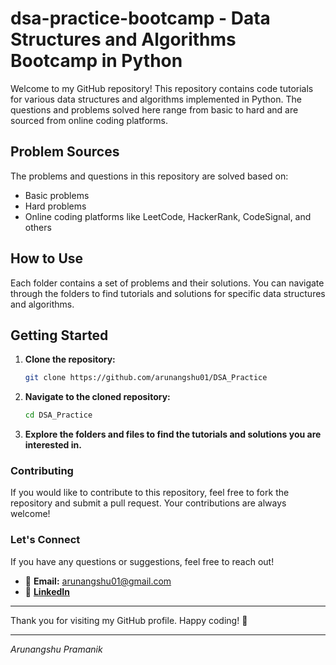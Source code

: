 # dsa-practice-bootcamp - Data Structures and Algorithms Bootcamp in Python

Welcome to my GitHub repository! This repository contains code tutorials for various data structures and algorithms implemented in Python. The questions and problems solved here range from basic to hard and are sourced from online coding platforms.

## Problem Sources

The problems and questions in this repository are solved based on:
- Basic problems
- Hard problems
- Online coding platforms like LeetCode, HackerRank, CodeSignal, and others

## How to Use

Each folder contains a set of problems and their solutions. You can navigate through the folders to find tutorials and solutions for specific data structures and algorithms.

## Getting Started

1. **Clone the repository:**
   ```sh
   git clone https://github.com/arunangshu01/DSA_Practice

2. **Navigate to the cloned repository:**
   ```sh
   cd DSA_Practice

 3. **Explore the folders and files to find the tutorials and solutions you are interested in.**

### Contributing

If you would like to contribute to this repository, feel free to fork the repository and submit a pull request. Your contributions are always welcome!

### Let's Connect

If you have any questions or suggestions, feel free to reach out!

- 📧 **Email:** arunangshu01@gmail.com
- 🔗 [**LinkedIn**](https://www.linkedin.com/in/arunangshu-pramanik-1896168b/)

---

Thank you for visiting my GitHub profile. Happy coding! 🚀

---

_Arunangshu Pramanik_


 
